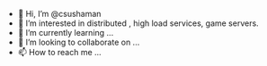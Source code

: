 - 👋 Hi, I’m @csushaman
- 👀 I’m interested in distributed , high load services, game servers.
- 🌱 I’m currently learning ...
- 💞️ I’m looking to collaborate on ...
- 📫 How to reach me ...

<!---
csushaman/csushaman is a ✨ special ✨ repository because its `README.md` (this file) appears on your GitHub profile.
You can click the Preview link to take a look at your changes.
--->
